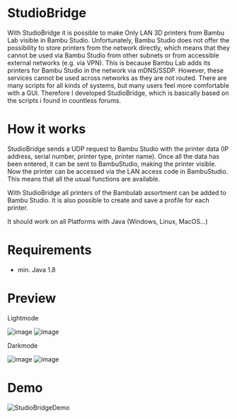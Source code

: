# StudioBridge

With StudioBridge it is possible to make Only LAN 3D printers from Bambu Lab visible in Bambu Studio.
Unfortunately, Bambu Studio does not offer the possibility to store printers from the network directly, which means that they cannot be used via Bambu Studio from other subnets or from accessible external networks (e.g. via VPN). This is because Bambu Lab adds its printers for Bambu Studio in the network via mDNS/SSDP. However, these services cannot be used across networks as they are not routed.
There are many scripts for all kinds of systems, but many users feel more comfortable with a GUI. Therefore I developed StudioBridge, which is basically based on the scripts i found in countless forums.

# How it works
StudioBridge sends a UDP request to Bambu Studio with the printer data (IP address, serial number, printer type, printer name).
Once all the data has been entered, it can be sent to BambuStudio, making the printer visible. Now the printer can be accessed via the LAN access code in BambuStudio. This means that all the usual functions are available.

With StudioBridge all printers of the Bambulab assortment can be added to Bambu Studio. It is also possible to create and save a profile for each printer.

It should work on all Platforms with Java (Windows, Linux, MacOS...)

# Requirements
- min. Java 1.8

# Preview
Lightmode

![image](https://github.com/user-attachments/assets/c7e1ac4c-47da-4d14-9214-1cc2d14e23a0) ![image](https://github.com/user-attachments/assets/02de45f4-6833-4ba3-9153-ecb579104f77)

Darkmode

![image](https://github.com/user-attachments/assets/215f3f50-676c-4d53-805c-7010c3879ecd) ![image](https://github.com/user-attachments/assets/a958b601-67c7-4de7-bbbf-c0678b7c1930)


# Demo

![StudioBridgeDemo](https://github.com/user-attachments/assets/e5e197ab-54bf-4a6d-bc40-dd46607597f8)
